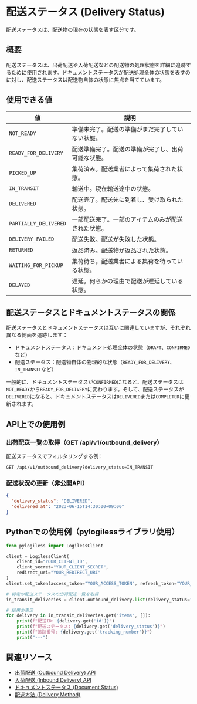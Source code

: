 # 配送ステータス (Delivery Status)

配送ステータスは、配送物の現在の状態を表す区分です。

## 概要

配送ステータスは、出荷配送や入荷配送などの配送物の処理状態を詳細に追跡するために使用されます。ドキュメントステータスが配送処理全体の状態を表すのに対し、配送ステータスは配送物自体の状態に焦点を当てています。

## 使用できる値

| 値 | 説明 |
|------|------|
| `NOT_READY` | 準備未完了。配送の準備がまだ完了していない状態。 |
| `READY_FOR_DELIVERY` | 配送準備完了。配送の準備が完了し、出荷可能な状態。 |
| `PICKED_UP` | 集荷済み。配送業者によって集荷された状態。 |
| `IN_TRANSIT` | 輸送中。現在輸送途中の状態。 |
| `DELIVERED` | 配送完了。配送先に到着し、受け取られた状態。 |
| `PARTIALLY_DELIVERED` | 一部配送完了。一部のアイテムのみが配送された状態。 |
| `DELIVERY_FAILED` | 配送失敗。配送が失敗した状態。 |
| `RETURNED` | 返品済み。配送物が返品された状態。 |
| `WAITING_FOR_PICKUP` | 集荷待ち。配送業者による集荷を待っている状態。 |
| `DELAYED` | 遅延。何らかの理由で配送が遅延している状態。 |

## 配送ステータスとドキュメントステータスの関係

配送ステータスとドキュメントステータスは互いに関連していますが、それぞれ異なる側面を追跡します：

- ドキュメントステータス：ドキュメント処理全体の状態（`DRAFT`、`CONFIRMED`など）
- 配送ステータス：配送物自体の物理的な状態（`READY_FOR_DELIVERY`、`IN_TRANSIT`など）

一般的に、ドキュメントステータスが`CONFIRMED`になると、配送ステータスは`NOT_READY`から`READY_FOR_DELIVERY`に変わります。そして、配送ステータスが`DELIVERED`になると、ドキュメントステータスは`DELIVERED`または`COMPLETED`に更新されます。

## API上での使用例

### 出荷配送一覧の取得（GET /api/v1/outbound_delivery）

配送ステータスでフィルタリングする例：

```
GET /api/v1/outbound_delivery?delivery_status=IN_TRANSIT
```

### 配送状況の更新（非公開API）

```json
{
  "delivery_status": "DELIVERED",
  "delivered_at": "2023-06-15T14:30:00+09:00"
}
```

## Pythonでの使用例（pylogilessライブラリ使用）

```python
from pylogiless import LogilessClient

client = LogilessClient(
    client_id="YOUR_CLIENT_ID",
    client_secret="YOUR_CLIENT_SECRET",
    redirect_uri="YOUR_REDIRECT_URI"
)
client.set_token(access_token="YOUR_ACCESS_TOKEN", refresh_token="YOUR_REFRESH_TOKEN")

# 特定の配送ステータスの出荷配送一覧を取得
in_transit_deliveries = client.outbound_delivery.list(delivery_status="IN_TRANSIT")

# 結果の表示
for delivery in in_transit_deliveries.get("items", []):
    print(f"配送ID: {delivery.get('id')}")
    print(f"配送ステータス: {delivery.get('delivery_status')}")
    print(f"追跡番号: {delivery.get('tracking_number')}")
    print("---")
```

## 関連リソース

- [出荷配送 (Outbound Delivery) API](../api/outbound_delivery.md)
- [入荷配送 (Inbound Delivery) API](../api/inbound_delivery.md)
- [ドキュメントステータス (Document Status)](document_status.md)
- [配送方法 (Delivery Method)](delivery_method.md) 